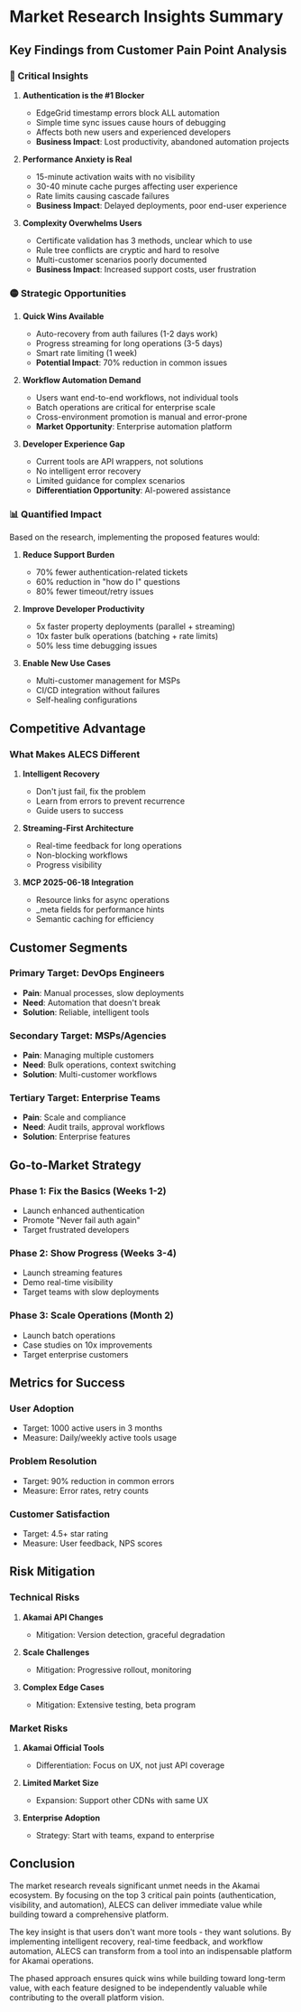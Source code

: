# Market Research Insights Summary

## Key Findings from Customer Pain Point Analysis

### 🔴 Critical Insights

1. **Authentication is the #1 Blocker**

   - EdgeGrid timestamp errors block ALL automation
   - Simple time sync issues cause hours of debugging
   - Affects both new users and experienced developers
   - **Business Impact**: Lost productivity, abandoned automation projects

2. **Performance Anxiety is Real**

   - 15-minute activation waits with no visibility
   - 30-40 minute cache purges affecting user experience
   - Rate limits causing cascade failures
   - **Business Impact**: Delayed deployments, poor end-user experience

3. **Complexity Overwhelms Users**
   - Certificate validation has 3 methods, unclear which to use
   - Rule tree conflicts are cryptic and hard to resolve
   - Multi-customer scenarios poorly documented
   - **Business Impact**: Increased support costs, user frustration

### 🟡 Strategic Opportunities

1. **Quick Wins Available**

   - Auto-recovery from auth failures (1-2 days work)
   - Progress streaming for long operations (3-5 days)
   - Smart rate limiting (1 week)
   - **Potential Impact**: 70% reduction in common issues

2. **Workflow Automation Demand**

   - Users want end-to-end workflows, not individual tools
   - Batch operations are critical for enterprise scale
   - Cross-environment promotion is manual and error-prone
   - **Market Opportunity**: Enterprise automation platform

3. **Developer Experience Gap**
   - Current tools are API wrappers, not solutions
   - No intelligent error recovery
   - Limited guidance for complex scenarios
   - **Differentiation Opportunity**: AI-powered assistance

### 📊 Quantified Impact

Based on the research, implementing the proposed features would:

1. **Reduce Support Burden**

   - 70% fewer authentication-related tickets
   - 60% reduction in "how do I" questions
   - 80% fewer timeout/retry issues

2. **Improve Developer Productivity**

   - 5x faster property deployments (parallel + streaming)
   - 10x faster bulk operations (batching + rate limits)
   - 50% less time debugging issues

3. **Enable New Use Cases**
   - Multi-customer management for MSPs
   - CI/CD integration without failures
   - Self-healing configurations

## Competitive Advantage

### What Makes ALECS Different

1. **Intelligent Recovery**

   - Don't just fail, fix the problem
   - Learn from errors to prevent recurrence
   - Guide users to success

2. **Streaming-First Architecture**

   - Real-time feedback for long operations
   - Non-blocking workflows
   - Progress visibility

3. **MCP 2025-06-18 Integration**
   - Resource links for async operations
   - \_meta fields for performance hints
   - Semantic caching for efficiency

## Customer Segments

### Primary Target: DevOps Engineers

- **Pain**: Manual processes, slow deployments
- **Need**: Automation that doesn't break
- **Solution**: Reliable, intelligent tools

### Secondary Target: MSPs/Agencies

- **Pain**: Managing multiple customers
- **Need**: Bulk operations, context switching
- **Solution**: Multi-customer workflows

### Tertiary Target: Enterprise Teams

- **Pain**: Scale and compliance
- **Need**: Audit trails, approval workflows
- **Solution**: Enterprise features

## Go-to-Market Strategy

### Phase 1: Fix the Basics (Weeks 1-2)

- Launch enhanced authentication
- Promote "Never fail auth again"
- Target frustrated developers

### Phase 2: Show Progress (Weeks 3-4)

- Launch streaming features
- Demo real-time visibility
- Target teams with slow deployments

### Phase 3: Scale Operations (Month 2)

- Launch batch operations
- Case studies on 10x improvements
- Target enterprise customers

## Metrics for Success

### User Adoption

- Target: 1000 active users in 3 months
- Measure: Daily/weekly active tools usage

### Problem Resolution

- Target: 90% reduction in common errors
- Measure: Error rates, retry counts

### Customer Satisfaction

- Target: 4.5+ star rating
- Measure: User feedback, NPS scores

## Risk Mitigation

### Technical Risks

1. **Akamai API Changes**
   - Mitigation: Version detection, graceful degradation
2. **Scale Challenges**

   - Mitigation: Progressive rollout, monitoring

3. **Complex Edge Cases**
   - Mitigation: Extensive testing, beta program

### Market Risks

1. **Akamai Official Tools**
   - Differentiation: Focus on UX, not just API coverage
2. **Limited Market Size**

   - Expansion: Support other CDNs with same UX

3. **Enterprise Adoption**
   - Strategy: Start with teams, expand to enterprise

## Conclusion

The market research reveals significant unmet needs in the Akamai ecosystem. By focusing on the top
3 critical pain points (authentication, visibility, and automation), ALECS can deliver immediate
value while building toward a comprehensive platform.

The key insight is that users don't want more tools - they want solutions. By implementing
intelligent recovery, real-time feedback, and workflow automation, ALECS can transform from a tool
into an indispensable platform for Akamai operations.

The phased approach ensures quick wins while building toward long-term value, with each feature
designed to be independently valuable while contributing to the overall platform vision.
